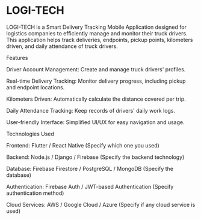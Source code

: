 # LOGI-TECH
LOGI-TECH is a Smart Delivery Tracking Mobile Application designed for logistics companies to efficiently manage and monitor their truck drivers. This application helps track deliveries, endpoints, pickup points, kilometers driven, and daily attendance of truck drivers.

Features

Driver Account Management: Create and manage truck drivers' profiles.

Real-time Delivery Tracking: Monitor delivery progress, including pickup and endpoint locations.

Kilometers Driven: Automatically calculate the distance covered per trip.

Daily Attendance Tracking: Keep records of drivers' daily work logs.

User-friendly Interface: Simplified UI/UX for easy navigation and usage.

Technologies Used

Frontend: Flutter / React Native (Specify which one you used)

Backend: Node.js / Django / Firebase (Specify the backend technology)

Database: Firebase Firestore / PostgreSQL / MongoDB (Specify the database)

Authentication: Firebase Auth / JWT-based Authentication (Specify authentication method)

Cloud Services: AWS / Google Cloud / Azure (Specify if any cloud service is used)
